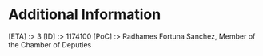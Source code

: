 # Additional Information
[ETA]   :>  3
[ID]    :>  1174100
[PoC]   :>  Radhames Fortuna Sanchez, Member of the Chamber of Deputies
